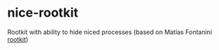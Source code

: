 nice-rootkit
============

Rootkit with ability to hide niced processes (based on Matías Fontanini [rootkit](https://github.com/mfontanini/Programs-Scripts/tree/master/rootkit))
